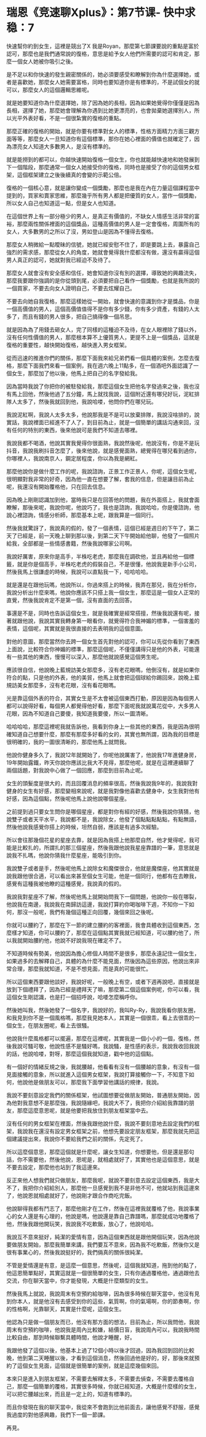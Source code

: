 # 瑞恩《竞速聊Xplus》：第7节课- 快中求稳：7

快速幫你約到女生，這裡是競出了X 我是Royan，那麼第七節課要說的重點是富於認可，那麼也是我們通常說的復格，意思是給予女人他們所需要的認可和肯定，那麼一個女人她被你吸引之後。

是不足以和你快速的發生親密關係的，她必須要感受和瞭解到你為什麼選擇她，或者是喜歡她，那麼女人她需要富格，同時也要知道你是有標準的，不是試個女的就可以，那麼女人的這個邏輯思維呢。

就是她要知道你為什麼選擇她，除了因為她的長相，因為如果她覺得你僅僅是因為長相，選擇了她，那麼她會理解為你遇到比她更漂亮的，也會拋棄她選擇別人，所以光平外表好看，不是一個很紮實的復格的重點。

那麼正確的復格的開始，就是你要有標準對女人的標準，性格方面精力方面三觀方面等等，那麼女人一旦知道你有這個標準，那你在她心裡面的價值也就確定了，因為漂亮女人知道大多數男人，是沒有標準的。

就是能撈到的都可以，你越快速開始復格一個女生，你也就能越快速地和她發展到下一個階段，那麼通常一個女人她接受你的復格，同時也是接受了你的這個男女框架，這個框架建立之後後續真的會變的示範公倍。

復格的一個核心意，就是讓你變成一個獎勵，那麼也是我在內在力量這個課程當中提到的，買家和賣家思維，那麼幾乎所有男人都是把優質的女人，當作一個獎勵，所以女人自己也知道這一點，但是女人也知道。

在這個世界上有一部分極少的男人，是真正有價值的，不缺女人情感生活非常的富裕，那麼兩性關係裡面的這個獎品，這種高價值的男人是一定會復格，周圍所有的女人，大多數男的之所以了沒，男如登山是因為不懂得去復格。

那麼女人稍微給一點曖昧的信號，她就已經安慰不住了，即是要跳上去，暴露自己強烈的需求感，那麼從女人的角度，她就會覺得我什麼都沒有做，還沒有贏得這個男人真正的認可，她就對我已經迫不及待了。

那麼女人就會沒有安全感和信任，她會知道你沒有別的選擇，導致她的興趣流失，那麼我要跟你強調的是你從頭到尾，必須要把自己看作一個獎勵，也就是我所說的一個買家，不要去向女人證明自己，不要去炫耀自己。

不要去向她自我復格，那麼這樣她從一開始，就會快速的意識到你才是獎品，你是一個高價值的男人，這個高價值值得不是你有多少錢，你有多少資產，有錢的人太多了，而且有錢的男人很多，把自己搞得像一個吊思。

就是因為為了用錢去砸女人，完了同樣的這種迫不及待，在女人眼裡除了錢以外，沒有任何性價值的男人，那麼根本算不上優質男人，更提不上是一個獎品，這就是復格的重要性，越快開始復格，越快進入男女框架。

從而迅速的推進你們的關係，那麼下面我來給兄弟們看一個具體的案例，怎麼去復格，那麼下面我們來看一個案例，我在週六晚上11點多，在一個酒吧外面認識了一個女生，那麼加了他以後，他馬上把自己的名字發給我。

因為當時我說了你把你的被駐發給我，那麼這個女生把他名字發過來之後，我也沒有馬上回他，然後他過了五分鐘，馬上就找我說，這個附近還有哪兒好玩，泥紅排隊人太多了，然後我就回到他，我說哈喽，他問你們在哪兒玩。

我說泥紅啊，我說人太多太多，他說那我是不是可以放棄排隊，我說沒啥排的，說實話，我說裡面已經進不了人了，到目前為止，就是一個簡單的講話沟通來回，沒有任何的特別的東西，後來他說可是我們不知道去哪裡。

我說我都不喝酒，他說其實我覺得你很面熟，我說然後呢，他說沒有，你是不是玩抖音，我說我刷抖音怎麼了，後來他說，就是感覺面熟，總覺得在哪兒看到過你，你哪裡人，我說南京人，鋼定居程度，你以為我是網紅。

那麼他說你是做什麼工作的呢，我說諮詢，正景工作正景人，你呢，這個女生呢，很明顯對我非常的好奇，因為他一直在想要了解，套我的信息，但是讓目前為止呢，我還沒有開始覆格他，只在回去信息。

因為晚上剛剛認識加到他，當時我只是在回答他的問題，我在外面搭上，我就會面瞭解，那後來呢，我說你呢，他說巧了，我也是諮詢，我說哈哈，你是傻諮詢，他說心裡諮詢，情感分析師，那麼基本上呢，跟我算是一個同行。

然後我就驚訝了，我說真的假的，發了一個表情，這個已經是週日的下午了，第二天了已經是，前一天晚上聊到那以後，到第二天下午開始給他聊，他發了一個照片給我，全部都是一些情感書籍，然後我說哪家公司啊。

我說好厲害，原來你是高手，半株吃老虎，那麼我在調砍他，並且再給他一個標籤，就是你是個高手，半株吃老虎的假裝自己，不是很懂，他說我是新手小公司，然後我馬上很謙虛的時候，我說可以直點我一下，哈哈哈哈。

就是還是在跟他玩嗎，他說所以，你過來搭上的時候，我弄在那兒，我在分析你，我說分析出什麼來嗎，他說你應該不只搭上我一個女生，那麼這是一個女人正常的直覺，然後我說肯定不是第一個，沒有直面的去回答。

事還是不是，同時也告訴這個女生，就是我確實是經常搭擅，然後我說還有呢，接著就跟他說，我說其實我轉身第一眼看你，就覺得符合我神媚的標準，一個害羞的表情，這個呢，其實就是我很直接的去表明我的這個意圖。

對他的意圖，那麼當然你去跨一個女生首先對他的認可，你可以先從你看到了東西上面說，比較符合你神媚的標準，那麼這個呢，不僅僅講得只是他的外表，可能還有一些其他的東西，慢慢可以深入，那麼他就說感覺這個男生呢。

應該很自信，他說晚上藍規訪美女那麼多，沒有老花眼嗎，他倒沒有，就是如果你符合的點，只是他的外表，他的美貿，他馬上就會把這個球給你踢回來，說晚上藍規訪美女那麼多，沒有老花眼，沒有看花眼嗎。

光是靠這個外表的符合，其實女生是不太會被這個東西打動，原因是因為每個男人都可以說得好看，每個男人都覺得他好看，那麼下面呢我就說萬花從中，大多男人花眼，因為不知道自己要傻，我知道我要傻，所以一圖清晰。

哈哈哈哈，那麼這裡呢我就告訴他，我看到你身上一些其他的東西，我是因為很明確知道自己想要什麼，那麼有那麼多好看的女的，其實也無所謂，因為我的目標是很明確的，我的一圖很清晰的，那麼他馬上就問我。

他說你健身多久了，我說12年就開始了，你呢他說厲害了，他說我17年進健身房，19年開始露鐵，昨天你說你應該比我大不見得，那麼他呢，就是在這裡連續聊了兩個話題，對我說中心做了一個回應，那麼到目前為止呢。

女生的頭髮度是很大的，而且回覆消息的頻率很高，然後我說我9年的，我說我對健身的女生有好感，那麼變相來說呢，就是我對像他喜歡去健身中，女生我對他有好感，因為這個點，然後呢他馬上說他說哪個星座。

之前提到過只要女生問你是哪個星座，都是對你有經的好感，然後我說你猜猜，他說雙子或者天平水平，我說都不是，我說除女，他發了個點點點點點，有點無語，然後他說我感覺你搭上的時候，坦然自弱，應該是有過多次經驗。

所以會往那幾個花星的星座去靠，就是因為我搭上他那麼自然，他才覺得呢，我可能是比較扎的，所謂扎的那三個星座，然後我跟他說我星座靠譜的一筆，意思就是說我不扎嗎，他說你猜我什麼星座，能吸引到你。

我說雙子或者是手，然後呢他馬上說除女和魔傑很合，他就是魔傑座，他其實就是說我跟他很合適，可以看出來甚至個女生可能，他是一個同行，他都有在去瞭我，感覺有這種我被他瞭的這種感覺，我說真的假的。

我說我對星座不了解，然後呢他馬上就開始問我下一個問題，他說你一般在哪裂，他說我在南邊，我說我在南歸訪這邊，我說打算約你喝咖啡下週，不知你一下如何，那沒一般呢，我們有幾個這種正向回覆，幾個來回之後呢。

你就可以腰約了，那麼在下一節的建立腰約的客裡面，我會具體收到這個東西，怎麼樣才知道，你可以腰約了，那麼在這個點其實我就已經知道，可以腰約他了，所以我就開始腰約他，他說不好說我現在確定不了。

不知道時候有勢美，他說因為擔心修個人時間不是很多，那麼永遠記住一個女生，如果過多的去解釋自己，具體的為什麼不能見面，然後因為這些原因，他說出來非常合理，那麼我就知道，不是不想見面，而是真的可能很忙。

所以這個東西要跟他談好，我說好呢，一般晚上有空，或者下週再說吧，直接就是放到下個禮拜了，因為已經是禮拜天了嘛，那麼第二個這個案例呢，你可以看，我這個女生剛認識，也是打一個招呼說，哈喽怎麼稱呼你。

然後她叫我，然後她發了一個名字，我說好的，我叫Ry-Ry，我說我看你朋友圈，和我見到你不是一個風格嗎，那麼我見她本人，其實是一個很乖，看上去很乖的一個女生，在朋友圈呢，看上去很騷。

他說我什麼風格都可以擺遍，那麼在這裡呢，其實我是一個小小的一個，復格，然後我說可騷可敬，他說性感不是騷好嗎，我說騷，是性感的表示，我說我收回我說的話，他說哈喽，對呀，那麼這個我就知道，戳中他的這個點。

有一個好的情緒反規之後，我就腰越，他看看有沒有一個腰越的意象，有沒有一個見面接觸的意象，所以就進入這個男女框架，我說打算接觸你一下，不知意下如何，他說他是做朋友可以，那麼我下面學習他講話的規律，我說。

我說不要刻意設定我們的關係框架，他試圖想要從做朋友開始，普通朋友開始，因為他對我意想不是那麼強，我說隨緣吧，我說大不了，我把你介紹給我靠譜的朋友，那麼這麼意思呢，就是他要把我放住到朋友框架當中去。

沒有任何的男女框架在裡面，然後我跟他說什麼，我說不要刻意地去設定我們的框架，我說我在還沒有設定男女框架之前，他想先要設定朋友框架，那麼我就先把這個建議提出來，我說你不要給我們之前的關係，先定死了。

所以這麼個意思，那麼這個就是什麼呢，讓女生知道，你想要他，但是還是那句話，你不需要他，然後他說，恩呢是，就相處就好了，其實他也是這個意思，就是不要去設定，那麼他也站到了我這邊來。

反正來他人想我們就只做朋友，那麼我呢，就說不要刻意去設定這個東西，我是大不了，我把你介紹給別人，那麼他一旦感覺到我不是非他不可，他就站到我這邊來了，他說恩就相處就好了，他說剛才跟合作商吃完飯。

他說聊得我都有鬥志了，那麼他剛才在工作，然後在這裡我就覆格了他，我說事業心的女人還是有心理的，他說是嗎，他說還是靠自己靠譜嗎，那麼就成功地覆格了他，然後我跟他開玩笑，我說我不吃軟飯，放心了，他說哈哈。

我說互不意來挺好，純潔的愛情有意，因為這個東西就是跟他開個玩笑，因為他說要做朋友開始，那麼我簡單來講，我們要互不意來，因為我不吃軟飯，然後你又是很有事業心的，然後我說挺好的，我們倆真的關係很純潔。

不管是愛情還是有意，是這麼一個意思，然後呢，這個我就知道，拖到他的點了，他這恩簡單點好，其實這就是一個很簡單的女生，只有你通過覆格他，通過跟他去交流，你在聊天當中，你才能發現，大概是什麼類型的女生。

然後我馬上就說，我說周末有空預約給咖啡，因為很多時候在聊天當中，他沒有見到你本人，就是他沒有去感受到你的這些，氣質啊，你的氣場啊，你的節奏啊，你的性格啊，光靠聊天，其實是什麼呢，這個女生。

他認為只是做一個朋友而已，他沒有那方面的想法，目前為止，所以我問他，我說周末有空預約咖啡，他說我是周內比較嫌，結價日盲，我說周內可以，我說我時間比較自由，那到時候聯繫具體時間，他說才睡醒，好。

我跟他發了這個以後，他基本上過了12個小時以後才回過，因為我回到回的比較晚，他到第二天睡醒以後，才看到這個消息，然後回過他是好的，好，那後來就預約了這個女生見面，這個就是很簡單的案例，就是這麼幾個來回。

本來只是進入到朋友框架，不需要去解釋太多，不需要去偵查，不需要去覆格自己，那麼一個簡單的覆格，其實很多時候，你就已經知道，大概是什麼樣的女生，可以把它腰越出來，而且是一定上的，知道有標準的。

而且你發現在我的聊天當中，我從來不會跑到比他前面去，讓他感覺不舒服，感覺我過度的對他感興趣，我們下一個一節課。

再見。